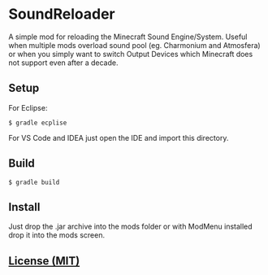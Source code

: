 # SoundReloader
A simple mod for reloading the Minecraft Sound Engine/System. Useful when multiple mods overload sound pool (eg. Charmonium and Atmosfera) or when you simply want to switch Output Devices which Minecraft does not support even after a decade.

## Setup

For Eclipse:
```shell
$ gradle ecplise
```

For VS Code and IDEA just open the IDE and import this directory.

## Build
```shell
$ gradle build
```

## Install
Just drop the .jar archive into the mods folder or with ModMenu installed drop it into the mods screen.

## [License (MIT)](LICENSE)
